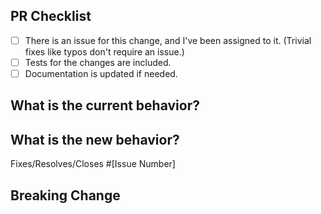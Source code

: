 <!--
Thanks for your contribution!
To help me review your change, please follow the instructions in the template.
-->

<!-- PULL REQUEST TEMPLATE -->
<!-- (Update "[ ]" to "[x]" to check a box) -->

## PR Checklist

- [ ] There is an issue for this change, and I've been assigned to it. (Trivial fixes like typos don't require an issue.)
- [ ] Tests for the changes are included.
- [ ] Documentation is updated if needed.

## What is the current behavior?
<!-- Please describe the current behavior that you are changing, or link to a relevant issue. -->

## What is the new behavior?
<!-- Describe the changes -->

Fixes/Resolves/Closes #[Issue Number]

## Breaking Change
<!-- What is breaking and why we have to break it. Remove this section only if it was NOT a breaking change. -->